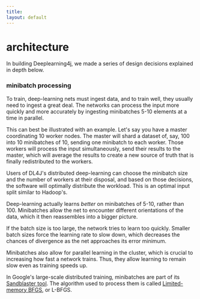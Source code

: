 ```yaml
---
title: 
layout: default
---
```


# architecture

In building Deeplearning4j, we made a series of design decisions explained in depth below.

### minibatch processing

To train, deep-learning nets must ingest data, and to train well, they usually need to ingest a great deal. The networks can process the input more quickly and more accurately by ingesting minibatches 5-10 elements at a time in parallel. 

This can best be illustrated with an example. Let's say you have a master coordinating 10 worker nodes. The master will shard a dataset of, say, 100 into 10 minibatches of 10, sending one minibatch to each worker. Those workers will process the input simultaneously, send their results to the master, which will average the results to create a new source of truth that is finally redistributed to the workers.

Users of DL4J's distributed deep-learning can choose the minibatch size and the number of workers at their disposal, and based on those decisions, the software will optimally distribute the workload. This is an optimal input split similar to Hadoop's.

Deep-learning actually learns *better* on minibatches of 5-10, rather than 100. Minibatches allow the net to encounter different orientations of the data, which it then reassembles into a bigger picture.

If the batch size is too large, the network tries to learn too quickly. Smaller batch sizes force the learning rate to slow down, which decreases the chances of divergence as the net approaches its error minimum.

Minibatches also allow for parallel learning in the cluster, which is crucial to increasing how fast a network trains. Thus, they allow learning to remain slow even as training speeds up.

In Google's large-scale distributed training, minibatches are part of its [Sandblaster tool](http://research.google.com/archive/large_deep_networks_nips2012.html). The algorithm used to process them is called [Limited-memory BFGS](https://en.wikipedia.org/wiki/Limited-memory_BFGS), or L-BFGS.
